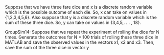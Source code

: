 Suppose that we have three fare dice and x is a discrete random variable which is the possible outcome of each die. So, x can take on values in {1,2,3,4,5,6}. Also suppose that y is a discrete random variable which is the sum of these three dice. So, y can take on values in {3,4,5,. . . , 18}.

GroupSim14: Suppose that we repeat the experiment of rolling the dice for N times. Generate the outcomes for N = 100 trials of rolling these three dice in MATLAB and save the observed values in the vectors x1, x2 and x3. Then, save the sum of the three dice in vector y

